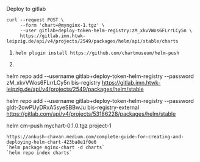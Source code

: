 Deploy to gitlab

```
curl --request POST \
     --form 'chart=@mynginx-1.tgz' \
     --user gitlab+deploy-token-helm-registry:zM_xkvVWos6FLrrLCy5n \
     https://gitlab.imn.htwk-leipzig.de/api/v4/projects/2549/packages/helm/api/stable/charts

```

1. `helm plugin install https://github.com/chartmuseum/helm-push`
2. ````
helm repo add --username gitlab+deploy-token-helm-registry --password zM_xkvVWos6FLrrLCy5n bis-registry  https://gitlab.imn.htwk-leipzig.de/api/v4/projects/2549/packages/helm/stable

helm repo add --username gitlab+deploy-token-helm-registry --password gldt-2owPUyDRxA5syeSBBwJu bis-registry-external  https://gitlab.com/api/v4/projects/53186228/packages/helm/stable

helm cm-push mychart-0.1.0.tgz project-1

```
https://ankush-chavan.medium.com/complete-guide-for-creating-and-deploying-helm-chart-423ba8e1f0e6
`helm package nginx-chart -d charts`
`helm repo index charts`